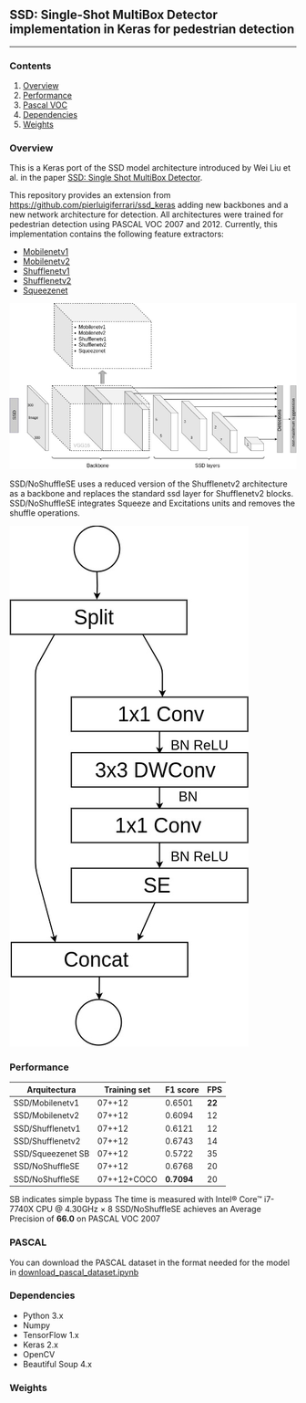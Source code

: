## SSD: Single-Shot MultiBox Detector implementation in Keras for pedestrian detection
---
### Contents

1. [Overview](#overview)
2. [Performance](#performance)
3. [Pascal VOC](#pascal)
4. [Dependencies](#dependencies)
5. [Weights](#weights)

### Overview

This is a Keras port of the SSD model architecture introduced by Wei Liu et al. in the paper [SSD: Single Shot MultiBox Detector](https://arxiv.org/abs/1512.02325).

This repository provides an extension from https://github.com/pierluigiferrari/ssd_keras adding new backbones and a new network architecture for detection. All architectures were trained for pedestrian detection using PASCAL VOC 2007 and 2012.
Currently, this implementation contains the following feature extractors:
- [Mobilenetv1](https://arxiv.org/abs/1704.04861)
- [Mobilenetv2](https://arxiv.org/abs/1801.04381)
- [Shufflenetv1](https://arxiv.org/abs/1707.01083)
- [Shufflenetv2](https://arxiv.org/abs/1807.11164)
- [Squeezenet](https://arxiv.org/abs/1602.07360)

![Architecture](./images/Architecture/ssd_repository.jpg)

SSD/NoShuffleSE uses a reduced version of the Shufflenetv2 architecture as a backbone and replaces the standard ssd layer for Shufflenetv2 blocks. SSD/NoShuffleSE integrates Squeeze and Excitations units and removes the shuffle operations.

![Architecture](./images/Architecture/ssd_layer_shufflenet_se_repository.jpg)

### Performance
| Arquitectura      | Training set | F1 score | FPS |
|-------------------|--------------|----------|-----|
| SSD/Mobilenetv1   | 07++12       | 0.6501   | **22**  |
| SSD/Mobilenetv2   | 07++12       | 0.6094   | 12  |
| SSD/Shufflenetv1  | 07++12       | 0.6121   | 12  |
| SSD/Shufflenetv2  | 07++12       | 0.6743   | 14  |
| SSD/Squeezenet SB | 07++12       | 0.5722   | 35  |
| SSD/NoShuffleSE   | 07++12       | 0.6768   | 20  |
| SSD/NoShuffleSE   | 07++12+COCO  | **0.7094**   | 20  |

SB indicates simple bypass
The time is measured with Intel® Core™ i7-7740X CPU @ 4.30GHz × 8
SSD/NoShuffleSE achieves an Average Precision of **66.0** on PASCAL VOC 2007

### PASCAL 
You can download the PASCAL dataset in the format needed for the model in [download_pascal_dataset.ipynb](download_pascal_dataset.ipynb)

### Dependencies

* Python 3.x
* Numpy
* TensorFlow 1.x
* Keras 2.x
* OpenCV
* Beautiful Soup 4.x

### Weights
